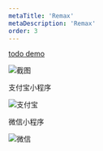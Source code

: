 ```yaml
---
metaTitle: 'Remax'
metaDescription: 'Remax'
order: 3
---
```


[todo demo](https://github.com/remaxjs/todo-demo)

![截图](https://gw.alipayobjects.com/mdn/rms_b5fcc5/afts/img/A*QzlrTaiJwG0AAAAAAAAAAABkARQnAQ)

支付宝小程序

![支付宝](https://user-images.githubusercontent.com/465125/60639748-80fdbf00-9e56-11e9-921d-efe970730eb1.jpg)

微信小程序

![微信](https://gw.alipayobjects.com/mdn/rms_b5fcc5/afts/img/A*UZlRRa94nY4AAAAAAAAAAABkARQnAQ)
